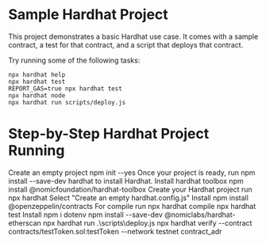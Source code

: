 # Sample Hardhat Project

This project demonstrates a basic Hardhat use case. It comes with a sample contract, a test for that contract, and a script that deploys that contract.

Try running some of the following tasks:

```shell
npx hardhat help
npx hardhat test
REPORT_GAS=true npx hardhat test
npx hardhat node
npx hardhat run scripts/deploy.js
```

# Step-by-Step Hardhat Project Running

Create an empty project npm init --yes
Once your project is ready, run npm install --save-dev hardhat to install Hardhat.
Install hardhat toolbox npm install @nomicfoundation/hardhat-toolbox
Create your Hardhat project run npx hardhat
Select "Create an empty hardhat.config.js"
Install npm install @openzeppelin/contracts
For compile run npx hardhat compile
npx hardhat test
Install npm i dotenv
npm install --save-dev @nomiclabs/hardhat-etherscan
npx hardhat run .\scripts\deploy.js
npx hardhat verify --contract contracts/testToken.sol:testToken --network testnet contract_adr